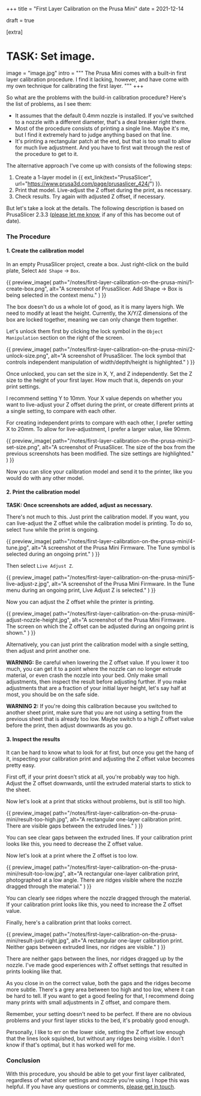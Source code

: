 +++
title = "First Layer Calibration on the Prusa Mini"
date  = 2021-12-14

draft = true

[extra]
# TASK: Set image.
image = "image.jpg"
intro = """
The Prusa Mini comes with a built-in first layer calibration procedure. I find it lacking, however, and have come with my own technique for calibrating the first layer.
"""
+++

So what are the problems with the build-in calibration procedure? Here's the list of problems, as I see them:

- It assumes that the default 0.4mm nozzle is installed. If you've switched to a nozzle with a different diameter, that's a deal breaker right there.
- Most of the procedure consists of printing a single line. Maybe it's me, but I find it extremely hard to judge anything based on that line.
- It's printing a rectangular patch at the end, but that is too small to allow for much live adjustment. And you have to first wait through the rest of the procedure to get to it.

The alternative approach I've come up with consists of the following steps:

1. Create a 1-layer model in {{ ext_link(text="PrusaSlicer", url="https://www.prusa3d.com/page/prusaslicer_424/") }}.
2. Print that model. Live-adjust the Z offset during the print, as necessary.
3. Check results. Try again with adjusted Z offset, if necessary.

But let's take a look at the details. The following description is based on PrusaSlicer 2.3.3 ([please let me know](/contact), if any of this has become out of date).


### The Procedure

#### 1. Create the calibration model

In an empty PrusaSlicer project, create a box. Just right-click on the build plate, Select `Add Shape` -> `Box`.

{{
    preview_image(
        path="/notes/first-layer-calibration-on-the-prusa-mini/1-create-box.png",
        alt="A screenshot of PrusaSlicer. Add Shape -> Box is being selected in the context menu."
    )
}}

The box doesn't do us a whole lot of good, as it is many layers high. We need to modify at least the height. Currently, the X/Y/Z dimensions of the box are locked together, meaning we can only change them together.

Let's unlock them first by clicking the lock symbol in the `Object Manipulation` section on the right of the screen.

{{
    preview_image(
        path="/notes/first-layer-calibration-on-the-prusa-mini/2-unlock-size.png",
        alt="A screenshot of PrusaSlicer. The lock symbol that controls independent manipulation of width/depth/height is highlighted."
    )
}}

Once unlocked, you can set the size in X, Y, and Z independently. Set the Z size to the height of your first layer. How much that is, depends on your print settings.

I recommend setting Y to 10mm. Your X value depends on whether you want to live-adjust your Z offset during the print, or create different prints at a single setting, to compare with each other.

For creating independent prints to compare with each other, I prefer setting X to 20mm. To allow for live-adjustment, I prefer a larger value, like 90mm.

{{
    preview_image(
        path="/notes/first-layer-calibration-on-the-prusa-mini/3-set-size.png",
        alt="A screenshot of PrusaSlicer. The size of the box from the previous screenshots has been modified. The size settings are highlighted."
    )
}}

Now you can slice your calibration model and send it to the printer, like you would do with any other model.

#### 2. Print the calibration model

**TASK: Once screenshots are added, adjust as necessary.**

There's not much to this. Just print the calibration model. If you want, you can live-adjust the Z offset while the calibration model is printing. To do so, select `Tune` while the print is ongoing.

{{
    preview_image(
        path="/notes/first-layer-calibration-on-the-prusa-mini/4-tune.jpg",
        alt="A screenshot of the Prusa Mini Firmware. The Tune symbol is selected during an ongoing print."
    )
}}

Then select `Live Adjust Z`.

{{
    preview_image(
        path="/notes/first-layer-calibration-on-the-prusa-mini/5-live-adjust-z.jpg",
        alt="A screenshot of the Prusa Mini Firmware. In the Tune menu during an ongoing print, Live Adjust Z is selected."
    )
}}

Now you can adjust the Z offset while the printer is printing.

{{
    preview_image(
        path="/notes/first-layer-calibration-on-the-prusa-mini/6-adjust-nozzle-height.jpg",
        alt="A screenshot of the Prusa Mini Firmware. The screen on which the Z offset can be adjusted during an ongoing print is shown."
    )
}}

Alternatively, you can just print the calibration model with a single setting, then adjust and print another one.

**WARNING:** Be careful when lowering the Z offset value. If you lower it too much, you can get it to a point where the nozzle can no longer extrude material, or even crash the nozzle into your bed. Only make small adjustments, then inspect the result before adjusting further. If you make adjustments that are a fraction of your initial layer height, let's say half at most, you should be on the safe side.

**WARNING 2:** If you're doing this calibration because you switched to another sheet print, make sure that you are not using a setting from the previous sheet that is already too low. Maybe switch to a high Z offset value before the print, then adjust downwards as you go.

#### 3. Inspect the results

It can be hard to know what to look for at first, but once you get the hang of it, inspecting your calibration print and adjusting the Z offset value becomes pretty easy.

First off, if your print doesn't stick at all, you're probably way too high. Adjust the Z offset downwards, until the extruded material starts to stick to the sheet.

Now let's look at a print that sticks without problems, but is still too high.

{{
    preview_image(
        path="/notes/first-layer-calibration-on-the-prusa-mini/result-too-high.jpg",
        alt="A rectangular one-layer calibration print. There are visible gaps between the extruded lines."
    )
}}

You can see clear gaps between the extruded lines. If your calibration print looks like this, you need to decrease the Z offset value.

Now let's look at a print where the Z offset is too low.

{{
    preview_image(
        path="/notes/first-layer-calibration-on-the-prusa-mini/result-too-low.jpg",
        alt="A rectangular one-layer calibration print, photographed at a low angle. There are ridges visible where the nozzle dragged through the material."
    )
}}

You can clearly see ridges where the nozzle dragged through the material. If your calibration print looks like this, you need to increase the Z offset value.

Finally, here's a calibration print that looks correct.

{{
    preview_image(
        path="/notes/first-layer-calibration-on-the-prusa-mini/result-just-right.jpg",
        alt="A rectangular one-layer calibration print. Neither gaps between extruded lines, nor ridges are visible."
    )
}}

There are neither gaps between the lines, nor ridges dragged up by the nozzle. I've made good experiences with Z offset settings that resulted in prints looking like that.

As you close in on the correct value, both the gaps and the ridges become more subtle. There's a grey area between too high and too low, where it can be hard to tell. If you want to get a good feeling for that, I recommend doing many prints with small adjustments in Z offset, and compare them.

Remember, your setting doesn't need to be perfect. If there are no obvious problems and your first layer sticks to the bed, it's probably good enough.

Personally, I like to err on the lower side, setting the Z offset low enough that the lines look squished, but without any ridges being visible. I don't know if that's optimal, but it has worked well for me.


### Conclusion

With this procedure, you should be able to get your first layer calibrated, regardless of what slicer settings and nozzle you're using. I hope this was helpful. If you have any questions or comments, [please get in touch](/contact).
